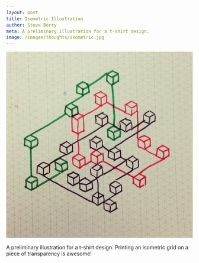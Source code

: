 ```yaml
---
layout: post
title: Isometric Illustration
author: Steve Berry
meta: A preliminary illustration for a t-shirt design.
image: /images/thoughts/isometric.jpg
---
```


<img src="/images/thoughts/isometric.jpg" alt="isometric illustration" class="scale-with-grid"/>

A preliminary illustration for a t-shirt design. Printing an isometric grid on a piece of transparency is awesome!


